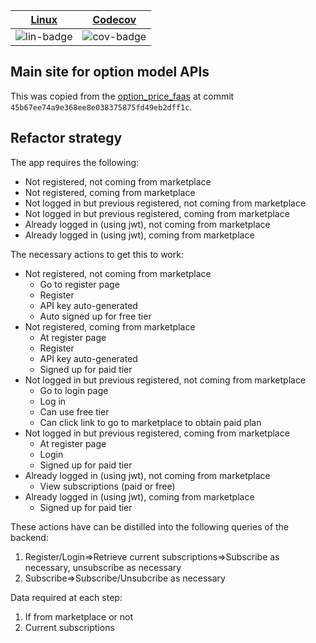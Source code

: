 | [Linux][lin-link] | [Codecov][cov-link] |
| :---------------: | :-----------------: |
| ![lin-badge]      | ![cov-badge]        |

[lin-badge]: https://travis-ci.org/realoptions/main_site.svg "Travis build status"
[lin-link]:  https://travis-ci.org/realoptions/main_site "Travis build status"
[cov-badge]: https://codecov.io/gh/realoptions/main_site/branch/master/graph/badge.svg
[cov-link]:  https://codecov.io/gh/realoptions/main_site

## Main site for option model APIs

This was copied from the [option_price_faas](https://github.com/phillyfan1138/option_price_faas/commit/45b67ee74a9e368ee8e038375875fd49eb2dff1c) at commit `45b67ee74a9e368ee8e038375875fd49eb2dff1c`.  

## Refactor strategy

The app requires the following:

* Not registered, not coming from marketplace
* Not registered, coming from marketplace
* Not logged in but previous registered, not coming from marketplace
* Not logged in but previous registered, coming from marketplace
* Already logged in (using jwt), not coming from marketplace
* Already logged in (using jwt), coming from marketplace

The necessary actions to get this to work:
* Not registered, not coming from marketplace
    * Go to register page
    * Register
    * API key auto-generated
    * Auto signed up for free tier
* Not registered, coming from marketplace
    * At register page
    * Register
    * API key auto-generated
    * Signed up for paid tier
* Not logged in but previous registered, not coming from marketplace
    * Go to login page
    * Log in
    * Can use free tier
    * Can click link to go to marketplace to obtain paid plan
* Not logged in but previous registered, coming from marketplace
    * At register page
    * Login
    * Signed up for paid tier
* Already logged in (using jwt), not coming from marketplace
    * View subscriptions (paid or free)
* Already logged in (using jwt), coming from marketplace
    * Signed up for paid tier

These actions have can be distilled into the following queries of the backend:
1. Register/Login=>Retrieve current subscriptions=>Subscribe as necessary, unsubscribe as necessary
2. Subscribe=>Subscribe/Unsubcribe as necessary

Data required at each step:
1. If from marketplace or not
2. Current subscriptions

